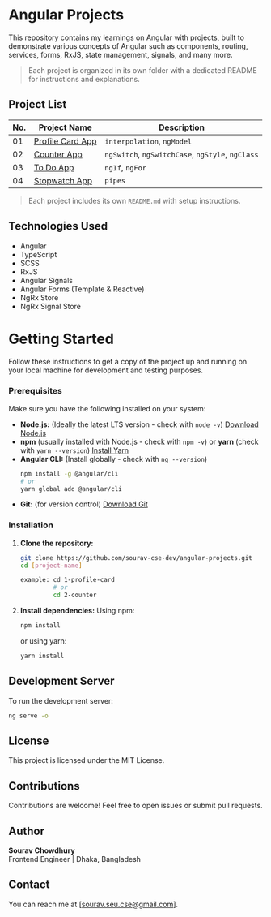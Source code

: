 # Angular Projects

This repository contains my learnings on Angular with projects, built to demonstrate various concepts of Angular such as components, routing, services, forms, RxJS, state management, signals, and many more.

> Each project is organized in its own folder with a dedicated README for instructions and explanations.

## Project List

| No. | Project Name                         | Description                                      |
| --- | ------------------------------------ | ------------------------------------------------ |
| 01  | [Profile Card App](./1-profile-card) | `interpolation`, `ngModel`                       |
| 02  | [Counter App](./2-counter/)          | `ngSwitch`, `ngSwitchCase`, `ngStyle`, `ngClass` |
| 03  | [To Do App](./3-todo/)               | `ngIf`, `ngFor`                                  |
| 04  | [Stopwatch App](./4-stopwatch/)      | `pipes`                                          |

> Each project includes its own `README.md` with setup instructions.

## Technologies Used

- Angular
- TypeScript
- SCSS
- RxJS
- Angular Signals
- Angular Forms (Template & Reactive)
- NgRx Store
- NgRx Signal Store

# Getting Started

Follow these instructions to get a copy of the project up and running on your local machine for development and testing purposes.

### Prerequisites

Make sure you have the following installed on your system:

- **Node.js:** (Ideally the latest LTS version - check with `node -v`) [Download Node.js](https://nodejs.org/)
- **npm** (usually installed with Node.js - check with `npm -v`) or **yarn** (check with `yarn --version`) [Install Yarn](https://yarnpkg.com/getting-started)
- **Angular CLI:** (Install globally - check with `ng --version`)
  ```bash
  npm install -g @angular/cli
  # or
  yarn global add @angular/cli
  ```
- **Git:** (for version control) [Download Git](https://git-scm.com/)

### Installation

1.  **Clone the repository:**

    ```bash
    git clone https://github.com/sourav-cse-dev/angular-projects.git
    cd [project-name]

    example: cd 1-profile-card
             # or
             cd 2-counter
    ```

2.  **Install dependencies:**
    Using npm:
    ```bash
    npm install
    ```
    or using yarn:
    ```bash
    yarn install
    ```

## Development Server

To run the development server:

```bash
ng serve -o
```

## License

This project is licensed under the MIT License.

## Contributions

Contributions are welcome! Feel free to open issues or submit pull requests.

## Author

**Sourav Chowdhury**  
Frontend Engineer | Dhaka, Bangladesh

## Contact

You can reach me at [sourav.seu.cse@gmail.com].
